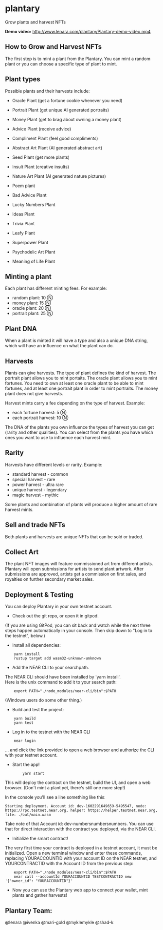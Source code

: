 # plantary
Grow plants and harvest NFTs

**Demo video:** http://www.lenara.com/plantary/Plantary-demo-video.mp4 

How to Grow and Harvest NFTs
-

The first step is to mint a plant from the Plantary. You can mint a random plant or you can choose a specific type of plant to mint. 

Plant types
-

Possible plants and their harvests include:

- Oracle Plant (get a fortune cookie whenever you need)
- Portrait Plant (get unique AI generated portraits)
- Money Plant (get to brag about owning a money plant)

- Advice Plant (receive advice)
- Compliment Plant (feel good compliments)
- Abstract Art Plant (AI generated abstract art)

- Seed Plant (get more plants)
- Insult Plant (creative insults)
- Nature Art Plant (AI generated nature pictures)

- Poem plant
- Bad Advice Plant
- Lucky Numbers Plant 

- Ideas Plant
- Trivia Plant
- Leafy Plant 

- Superpower Plant
- Psychodelic Art Plant
- Meaning of Life Plant


Minting a plant
-

Each plant has different minting fees. For example:

- random plant: 10 Ⓝ
- money plant: 15 Ⓝ
- oracle plant: 20 Ⓝ
- portrait plant: 25 Ⓝ

Plant DNA
-

When a plant is minted it will have a type and also a unique DNA string, which will have an influence on what the plant can do. 


Harvests
-

Plants can give harvests. The type of plant defines the kind of harvest. The portrait plant allows you to mint portaits. The oracle plant allows you to mint fortunes. You need to own at least one oracle plant to be able to mint fortunes, and at least one portrait plant in order to mint portraits. The money plant does not give harvests.

Harvest mints carry a fee depending on the type of harvest. Example:

- each fortune harvest: 5 Ⓝ
- each portrait harvest: 10 Ⓝ

The DNA of the plants you own influence the types of harvest you can get (rarity and other qualities). You can select from the plants you have which ones you want to use to influence each harvest mint.

Rarity
-

Harvests have different levels or rarity. Example:

- standard harvest - common
- special harvest - rare
- power harvest - ultra rare
- unique harvest - legendary
- magic harvest - mythic

Some plants and combination of plants will produce a higher amount of rare harvest mints.

Sell and trade NFTs
-

Both plants and harvests are unique NFTs that can be sold or traded. 


Collect Art
-

The plant NFT images will feature commissioned art from different artists. Plantary will open submissions for artists to send plant artwork. After submissions are approved, artists get a commission on first sales, and royalties on further secondary market sales.

Deployment & Testing 
-

You can deploy Plantary in your own testnet account. 

* Check out the git repo, or open it in gitpod.  

(If you are using GitPod, you can sit back and watch while the next three steps happen automatically in your console.  Then skip down to "Log in to the testnet", below.)

* Install all dependencies:
```
    yarn install
    rustup target add wasm32-unknown-unknown
```
* Add the NEAR CLI to your searchpath.  

The NEAR CLI should have been installed by 'yarn install'.  
Here is the unix command to add it to your search path:
```    
    export PATH="./node_modules/near-cli/bin":$PATH
```
(Windows users do some other thing.)
* Build and test the project:
```
    yarn build
    yarn test
```

* Log in to the testnet with the NEAR CLI
```
    near login
```
  ... and click the link provided to open a web browser and authorize the CLI with your testnet account.

* Start the app!
```
		yarn start
```
This will deploy the contract on the testnet, build the UI, and open a web browser.
(Don't mint a plant yet, there's still one more step!)

In the console you'll see a line something like this:
```
Starting deployment. Account id: dev-1602291649659-5495547, node: https://rpc.testnet.near.org, helper: https://helper.testnet.near.org, file: ./out/main.wasm
```
Take note of that Account id: dev-numbersnumbersnumbers.  You can use that for direct interaction with the contract you deployed, via the NEAR CLI.

* Initialize the smart contract!

The very first time your contract is deployed in a testnet account, it must be initialized.  Open a new terminal window and enter these commands, replacing YOURACCOUNTID with your account ID on the NEAR testnet, and YOURCONTRACTID with the Account ID from the previous step:
```
    export PATH="./node_modules/near-cli/bin":$PATH
    near call --accountId YOURACCOUNTID TESTCONTRACTID new '{"owner_id": "YOURACCOUNTID"}'
```
* Now you can use the Plantary web app to connect your wallet, mint plants and gather harvests!

Plantary Team:
-

@lenara 
@ivenka 
@mari-gold 
@myklemykle 
@shad-k 
